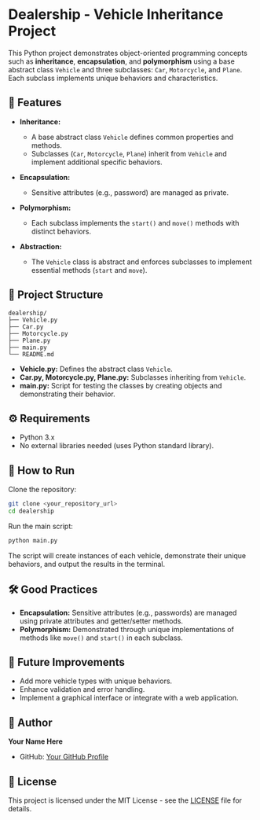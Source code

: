 # Dealership - Vehicle Inheritance Project

This Python project demonstrates object-oriented programming concepts such as **inheritance**, **encapsulation**, and **polymorphism** using a base abstract class `Vehicle` and three subclasses: `Car`, `Motorcycle`, and `Plane`. Each subclass implements unique behaviors and characteristics.

## 🚗 Features

- **Inheritance:**
  - A base abstract class `Vehicle` defines common properties and methods.
  - Subclasses (`Car`, `Motorcycle`, `Plane`) inherit from `Vehicle` and implement additional specific behaviors.

- **Encapsulation:**
  - Sensitive attributes (e.g., password) are managed as private.

- **Polymorphism:**
  - Each subclass implements the `start()` and `move()` methods with distinct behaviors.

- **Abstraction:**
  - The `Vehicle` class is abstract and enforces subclasses to implement essential methods (`start` and `move`).

## 📂 Project Structure

```
dealership/
├── Vehicle.py
├── Car.py
├── Motorcycle.py
├── Plane.py
├── main.py
└── README.md
```

- **Vehicle.py:** Defines the abstract class `Vehicle`.
- **Car.py, Motorcycle.py, Plane.py:** Subclasses inheriting from `Vehicle`.
- **main.py:** Script for testing the classes by creating objects and demonstrating their behavior.

## ⚙️ Requirements

- Python 3.x
- No external libraries needed (uses Python standard library).

## 🚀 How to Run

Clone the repository:

```bash
git clone <your_repository_url>
cd dealership
```

Run the main script:

```bash
python main.py
```

The script will create instances of each vehicle, demonstrate their unique behaviors, and output the results in the terminal.

## 🛠️ Good Practices

- **Encapsulation:** Sensitive attributes (e.g., passwords) are managed using private attributes and getter/setter methods.
- **Polymorphism:** Demonstrated through unique implementations of methods like `move()` and `start()` in each subclass.

## 🎯 Future Improvements

- Add more vehicle types with unique behaviors.
- Enhance validation and error handling.
- Implement a graphical interface or integrate with a web application.

## 👤 Author

**Your Name Here**

- GitHub: [Your GitHub Profile](https://github.com/your_username)

## 📄 License

This project is licensed under the MIT License - see the [LICENSE](LICENSE) file for details.
```

